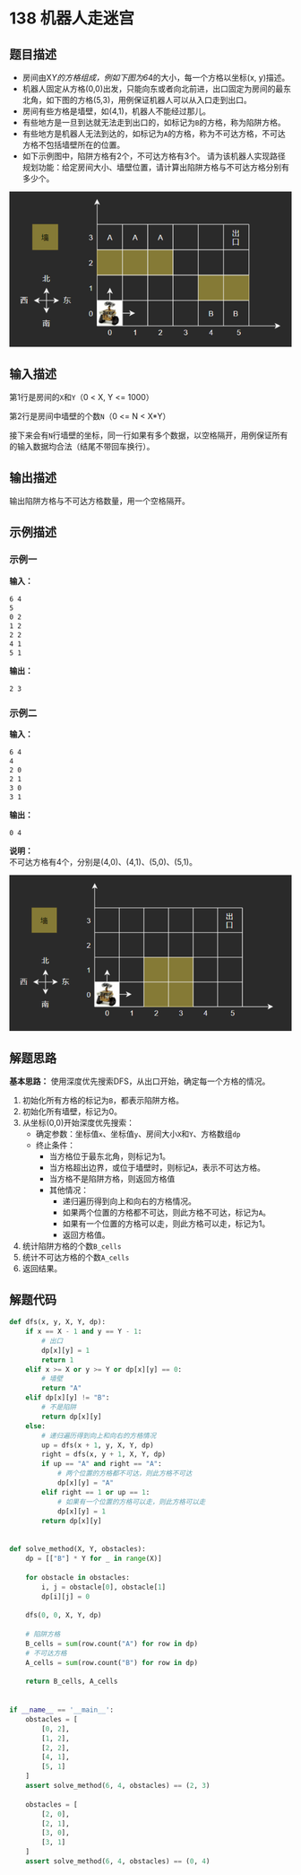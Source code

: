 # 138 机器人走迷宫

## 题目描述

- 房间由X*Y的方格组成，例如下图为6*4的大小，每一个方格以坐标(x, y)描述。
- 机器人固定从方格(0,0)出发，只能向东或者向北前进，出口固定为房间的最东北角，如下图的方格(5,3)，用例保证机器人可以从入口走到出口。
- 房间有些方格是墙壁，如(4,1)，机器人不能经过那儿。
- 有些地方是一旦到达就无法走到出口的，如标记为`B`的方格，称为陷阱方格。
- 有些地方是机器人无法到达的，如标记为`A`的方格，称为不可达方格，不可达方格不包括墙壁所在的位置。
- 如下示例图中，陷阱方格有2个，不可达方格有3个。 请为该机器人实现路径规划功能：给定房间大小、墙壁位置，请计算出陷阱方格与不可达方格分别有多少个。

![机器人走迷宫示意图](images/138_robots-mazes-demo.png)

## 输入描述

第1行是房间的`X`和`Y`（0 < X, Y <= 1000）

第2行是房间中墙壁的个数`N`（0 <= N < X*Y）

接下来会有`N`行墙壁的坐标，同一行如果有多个数据，以空格隔开，用例保证所有的输入数据均合法（结尾不带回车换行）。

## 输出描述

输出陷阱方格与不可达方格数量，用一个空格隔开。

## 示例描述

### 示例一

**输入：**

```text
6 4
5
0 2
1 2
2 2
4 1
5 1
```

**输出：**

```text
2 3
```

### 示例二

**输入：**

```text
6 4
4
2 0
2 1
3 0
3 1
```

**输出：**

```text
0 4
```

**说明：**  
不可达方格有4个，分别是(4,0)、(4,1)、(5,0)、(5,1)。

![机器人走迷宫示例2](images/138_robot-mazes-eg2.png)

## 解题思路

**基本思路：** 使用深度优先搜索DFS，从出口开始，确定每一个方格的情况。

1. 初始化所有方格的标记为`B`，都表示陷阱方格。
2. 初始化所有墙壁，标记为0。
3. 从坐标(0,0)开始深度优先搜索：
    - 确定参数：坐标值`x`、坐标值`y`、房间大小`X`和`Y`、方格数组`dp`
    - 终止条件：
        - 当方格位于最东北角，则标记为1。
        - 当方格超出边界，或位于墙壁时，则标记`A`，表示不可达方格。
        - 当方格不是陷阱方格，则返回方格值
        - 其他情况：
            - 递归遍历得到向上和向右的方格情况。
            - 如果两个位置的方格都不可达，则此方格不可达，标记为`A`。
            - 如果有一个位置的方格可以走，则此方格可以走，标记为1。
            - 返回方格值。
4. 统计陷阱方格的个数`B_cells`
5. 统计不可达方格的个数`A_cells`
6. 返回结果。

## 解题代码

```python
def dfs(x, y, X, Y, dp):
    if x == X - 1 and y == Y - 1:
        # 出口
        dp[x][y] = 1
        return 1
    elif x >= X or y >= Y or dp[x][y] == 0:
        # 墙壁
        return "A"
    elif dp[x][y] != "B":
        # 不是陷阱
        return dp[x][y]
    else:
        # 递归遍历得到向上和向右的方格情况
        up = dfs(x + 1, y, X, Y, dp)
        right = dfs(x, y + 1, X, Y, dp)
        if up == "A" and right == "A":
            # 两个位置的方格都不可达，则此方格不可达
            dp[x][y] = "A"
        elif right == 1 or up == 1:
            # 如果有一个位置的方格可以走，则此方格可以走
            dp[x][y] = 1
        return dp[x][y]


def solve_method(X, Y, obstacles):
    dp = [["B"] * Y for _ in range(X)]

    for obstacle in obstacles:
        i, j = obstacle[0], obstacle[1]
        dp[i][j] = 0

    dfs(0, 0, X, Y, dp)

    # 陷阱方格
    B_cells = sum(row.count("A") for row in dp)
    # 不可达方格
    A_cells = sum(row.count("B") for row in dp)

    return B_cells, A_cells


if __name__ == '__main__':
    obstacles = [
        [0, 2],
        [1, 2],
        [2, 2],
        [4, 1],
        [5, 1]
    ]
    assert solve_method(6, 4, obstacles) == (2, 3)

    obstacles = [
        [2, 0],
        [2, 1],
        [3, 0],
        [3, 1]
    ]
    assert solve_method(6, 4, obstacles) == (0, 4)
```